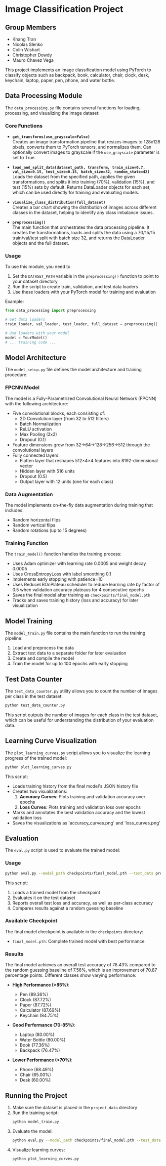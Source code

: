 # Image Classification Project

## Group Members
- Khang Tran
- Nicolas Slenko
- Colin Wishart
- Christopher Dowdy
- Mauro Chavez Vega

This project implements an image classification model using PyTorch to classify objects such as backpack, book, calculator, chair, clock, desk, keychain, laptop, paper, pen, phone, and water bottle.

## Data Processing Module

The `data_processing.py` file contains several functions for loading, processing, and visualizing the image dataset:

### Core Functions

- **`get_transforms(use_grayscale=False)`**  
  Creates an image transformation pipeline that resizes images to 128x128 pixels, converts them to PyTorch tensors, and normalizes them. Can optionally convert images to grayscale if the `use_grayscale` parameter is set to True.

- **`load_and_split_data(dataset_path, transform, train_size=0.7, val_size=0.15, test_size=0.15, batch_size=32, random_state=42)`**  
  Loads the dataset from the specified path, applies the given transformations, and splits it into training (70%), validation (15%), and test (15%) sets by default. Returns DataLoader objects for each set, which can be used directly for training and evaluating models.

- **`visualize_class_distribution(full_dataset)`**  
  Creates a bar chart showing the distribution of images across different classes in the dataset, helping to identify any class imbalance issues.

- **`preprocessing()`**  
  The main function that orchestrates the data processing pipeline. It creates the transformations, loads and splits the data using a 70/15/15 train/val/test split with batch size 32, and returns the DataLoader objects and the full dataset.

### Usage

To use this module, you need to:

1. Set the `DATASET_PATH` variable in the `preprocessing()` function to point to your dataset directory
2. Run the script to create train, validation, and test data loaders
3. Use these loaders with your PyTorch model for training and evaluation

Example:
```python
from data_processing import preprocessing

# Get data loaders
train_loader, val_loader, test_loader, full_dataset = preprocessing()

# Use loaders with your model
model = YourModel()
# ... training code ...
```

## Model Architecture

The `model_setup.py` file defines the model architecture and training procedure:

### FPCNN Model

The model is a Fully-Parametrized Convolutional Neural Network (FPCNN) with the following architecture:

- Five convolutional blocks, each consisting of:
  - 2D Convolution layer (from 32 to 512 filters)
  - Batch Normalization
  - ReLU activation
  - Max Pooling (2x2)
  - Dropout (0.1)
- Feature dimensions grow from 32→64→128→256→512 through the convolutional layers
- Fully connected layers:
  - Flatten layer that reshapes 512×4×4 features into 8192-dimensional vector
  - Hidden layer with 516 units
  - Dropout (0.5)
  - Output layer with 12 units (one for each class)

### Data Augmentation

The model implements on-the-fly data augmentation during training that includes:
- Random horizontal flips
- Random vertical flips 
- Random rotations (up to 15 degrees)

### Training Function

The `train_model()` function handles the training process:

- Uses Adam optimizer with learning rate 0.0005 and weight decay 0.0005
- Uses CrossEntropyLoss with label smoothing 0.1
- Implements early stopping with patience=10
- Uses ReduceLROnPlateau scheduler to reduce learning rate by factor of 0.5 when validation accuracy plateaus for 4 consecutive epochs
- Saves the final model after training as `checkpoints/final_model.pth`
- Tracks and saves training history (loss and accuracy) for later visualization

## Model Training

The `model_train.py` file contains the main function to run the training pipeline:

1. Load and preprocess the data
2. Extract test data to a separate folder for later evaluation
3. Create and compile the model
4. Train the model for up to 100 epochs with early stopping

## Test Data Counter

The `test_data_counter.py` utility allows you to count the number of images per class in the test dataset:

```bash
python test_data_counter.py
```

This script outputs the number of images for each class in the test dataset, which can be useful for understanding the distribution of your evaluation data.

## Learning Curve Visualization

The `plot_learning_curves.py` script allows you to visualize the learning progress of the trained model:

```bash
python plot_learning_curves.py
```

This script:
- Loads training history from the final model's JSON history file
- Creates two visualizations:
  1. **Accuracy Curves**: Plots training and validation accuracy over epochs
  2. **Loss Curves**: Plots training and validation loss over epochs
- Marks and annotates the best validation accuracy and the lowest validation loss
- Saves the visualizations as 'accuracy_curves.png' and 'loss_curves.png'

## Evaluation

The `eval.py` script is used to evaluate the trained model:

### Usage

```bash
python eval.py --model_path checkpoints/final_model.pth --test_data project_test_data --group_id YOUR_GROUP_ID --project_title "YOUR_PROJECT_TITLE"
```

This script:
1. Loads a trained model from the checkpoint
2. Evaluates it on the test dataset
3. Reports overall test loss and accuracy, as well as per-class accuracy
4. Compares results against a random guessing baseline

### Available Checkpoint

The final model checkpoint is available in the `checkpoints` directory:
- `final_model.pth`: Complete trained model with best performance

### Results

The final model achieves an overall test accuracy of 78.43% compared to the random guessing baseline of 7.56%, which is an improvement of 70.87 percentage points. Different classes show varying performance:

- **High Performance (>85%)**: 
  - Pen (89.36%)
  - Clock (87.72%)  
  - Paper (87.72%)
  - Calculator (87.69%)
  - Keychain (84.75%)

- **Good Performance (70-85%)**:
  - Laptop (80.00%)
  - Water Bottle (80.00%)
  - Book (77.36%)
  - Backpack (76.47%)

- **Lower Performance (<70%)**:
  - Phone (68.49%)
  - Chair (65.00%)
  - Desk (60.00%)

## Running the Project

1. Make sure the dataset is placed in the `project_data` directory
2. Run the training script:
   ```bash
   python model_train.py
   ```
3. Evaluate the model:
   ```bash
   python eval.py --model_path checkpoints/final_model.pth --test_data project_test_data --group_id YOUR_GROUP_ID --project_title "YOUR_PROJECT_TITLE"
   ```
4. Visualize learning curves:
   ```bash
   python plot_learning_curves.py
   ``` 